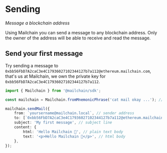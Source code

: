 # Sending

_Message a blockchain address_

Using Mailchain you can send a message to any blockchain address. Only the owner of the address will be able to receive and read the message.

## Send your first message

Try sending a message to `0xbb56FbD7A2caC3e4C17936027102344127b7a112@ethereum.mailchain.com`, that's us at Mailchain, we own the private key for `0xbb56FbD7A2caC3e4C17936027102344127b7a112`.

```typescript
import { Mailchain } from '@mailchain/sdk';

const mailchain = Mailchain.fromMnemonicPhrase('cat mail okay ...'); // use your seed phrase

mailchain.sendMail({
	from: `yoursername@mailchain.local`, // sender address
	to: [`0xbb56FbD7A2caC3e4C17936027102344127b7a112@ethereum.mailchain.com`], // list of receivers (blockchain or mailchain addresses)
	subject: 'My first message', // subject line
	content: {
		html: 'Hello Mailchain 👋', // plain text body
		text: '<p>Hello Mailchain 👋</p>', // html body
	},
});
```
